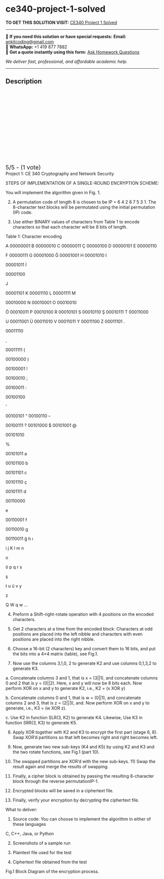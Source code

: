 # ce340-project-1-solved
**TO GET THIS SOLUTION VISIT:** [CE340 Project 1 Solved](https://www.ankitcodinghub.com/product/ce340-solved/)


---

📩 **If you need this solution or have special requests:** **Email:** ankitcoding@gmail.com  
📱 **WhatsApp:** +1 419 877 7882  
📄 **Get a quote instantly using this form:** [Ask Homework Questions](https://www.ankitcodinghub.com/services/ask-homework-questions/)

*We deliver fast, professional, and affordable academic help.*

---

<h2>Description</h2>



<div class="kk-star-ratings kksr-auto kksr-align-center kksr-valign-top" data-payload="{&quot;align&quot;:&quot;center&quot;,&quot;id&quot;:&quot;113572&quot;,&quot;slug&quot;:&quot;default&quot;,&quot;valign&quot;:&quot;top&quot;,&quot;ignore&quot;:&quot;&quot;,&quot;reference&quot;:&quot;auto&quot;,&quot;class&quot;:&quot;&quot;,&quot;count&quot;:&quot;1&quot;,&quot;legendonly&quot;:&quot;&quot;,&quot;readonly&quot;:&quot;&quot;,&quot;score&quot;:&quot;5&quot;,&quot;starsonly&quot;:&quot;&quot;,&quot;best&quot;:&quot;5&quot;,&quot;gap&quot;:&quot;4&quot;,&quot;greet&quot;:&quot;Rate this product&quot;,&quot;legend&quot;:&quot;5\/5 - (1 vote)&quot;,&quot;size&quot;:&quot;24&quot;,&quot;title&quot;:&quot;CE340 Project 1 Solved&quot;,&quot;width&quot;:&quot;138&quot;,&quot;_legend&quot;:&quot;{score}\/{best} - ({count} {votes})&quot;,&quot;font_factor&quot;:&quot;1.25&quot;}">

<div class="kksr-stars">

<div class="kksr-stars-inactive">
            <div class="kksr-star" data-star="1" style="padding-right: 4px">


<div class="kksr-icon" style="width: 24px; height: 24px;"></div>
        </div>
            <div class="kksr-star" data-star="2" style="padding-right: 4px">


<div class="kksr-icon" style="width: 24px; height: 24px;"></div>
        </div>
            <div class="kksr-star" data-star="3" style="padding-right: 4px">


<div class="kksr-icon" style="width: 24px; height: 24px;"></div>
        </div>
            <div class="kksr-star" data-star="4" style="padding-right: 4px">


<div class="kksr-icon" style="width: 24px; height: 24px;"></div>
        </div>
            <div class="kksr-star" data-star="5" style="padding-right: 4px">


<div class="kksr-icon" style="width: 24px; height: 24px;"></div>
        </div>
    </div>

<div class="kksr-stars-active" style="width: 138px;">
            <div class="kksr-star" style="padding-right: 4px">


<div class="kksr-icon" style="width: 24px; height: 24px;"></div>
        </div>
            <div class="kksr-star" style="padding-right: 4px">


<div class="kksr-icon" style="width: 24px; height: 24px;"></div>
        </div>
            <div class="kksr-star" style="padding-right: 4px">


<div class="kksr-icon" style="width: 24px; height: 24px;"></div>
        </div>
            <div class="kksr-star" style="padding-right: 4px">


<div class="kksr-icon" style="width: 24px; height: 24px;"></div>
        </div>
            <div class="kksr-star" style="padding-right: 4px">


<div class="kksr-icon" style="width: 24px; height: 24px;"></div>
        </div>
    </div>
</div>


<div class="kksr-legend" style="font-size: 19.2px;">
            5/5 - (1 vote)    </div>
    </div>
Project 1: CE 340 Cryptography and Network Security

STEPS OF IMPLEMENTATION OF A SINGLE-ROUND ENCRYPTION SCHEME:

You will implement the algorithm given in Fig. 1.

2) A permutation code of length 8 is chosen to be IP = 6 4 2 8 7 5 3 1. The 8-character text blocks will be permutated using the initial permutation (IP) code.

3) Use either BINARY values of characters from Table 1 to encode characters so that each character will be 8 bits of length.

Table 1: Character encoding

A 00000001 B 00000010 C 00000011 Ç 00000100 D 00000101 E 00000110

F 00000111 G 00001000 Ğ 00001001 H 00001010 I

00001011 İ

00001100

J

00001101 K 00001110 L 00001111 M

00010000 N 00010001 O 00010010

Ö 00010011 P 00010100 R 00010101 S 00010110 Ş 00010111 T 00011000

U 00011001 Ü 00011010 V 00011011 Y 00011100 Z 00011101 .

00011110

,

00011111 (

00100000 )

00100001 !

00100010 ;

00100011 :

00100100

‘

00100101 “ 00100110 –

00100111 ? 00101000 $ 00101001 @

00101010

%

00101011 a

00101100 b

00101101 c

00101110 ç

00101111 d

00110000

e

00110001 f

00110010 g

00110011 ğ h ı

i j K l m n

o

ö p q r s

ş

t u ü v y

z

Q W q w …

4) Preform a Shift-right-rotate operation with 4 positions on the encoded characters.

5) Get 2 characters at a time from the encoded block: Characters at odd positions are placed into the left nibble and characters with even positions are placed into the right nibble.

6) Choose a 16-bit (2 characters) key and convert them to 16 bits, and put the bits into a 4×4 matrix (table), see Fig.1.

7) Now use the columns 3,1,0, 2 to generate K2 and use columns 0,1,3,2 to generate K3.

a. Concatenate columns 3 and 1, that is x = (3||1), and concatenate columns 0 and 2 that is y = (0||2). Here, x and y will now be 8 bits each. Now perform XOR on x and y to generate K2, i.e., K2 = (x XOR y)

b. Concatenate columns 0 and 1, that is w = (0||1), and concatenate columns 2 and 3, that is z = (2||3), and. Now perform XOR on x and y to generate, i.e., K3 = (w XOR z).

c. Use K2 in function SLR(3, K2) to generate K4. Likewise, Use K3 in function SRR(3, K3) to generate K5.

8) Apply XOR together with K2 and K3 to encrypt the first part (stage 6, 8). Swap XOR’d partitions so that left becomes right and right becomes left.

9) Now, generate two new sub-keys (K4 and K5) by using K2 and K3 and the two rotate functions, see Fig.1 (part 10).

10) The swapped partitions are XOR’d with the new sub-keys. 11) Swap the result again and merge the results of swapping.

12) Finally, a cipher block is obtained by passing the resulting 8-character block through the reverse permutationIP-1.

13) Encrypted blocks will be saved in a ciphertext file.

14) Finally, verify your encryption by decrypting the ciphertext file.

What to deliver:

1) Source code: You can choose to implement the algorithm in either of these languages

C, C++, Java, or Python

2) Screenshots of a sample run

3) Plaintext file used for the test

4) Ciphertext file obtained from the test

Fig.1 Block Diagram of the encryption process.
